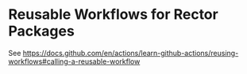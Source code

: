 # Reusable Workflows for Rector Packages

See https://docs.github.com/en/actions/learn-github-actions/reusing-workflows#calling-a-reusable-workflow

